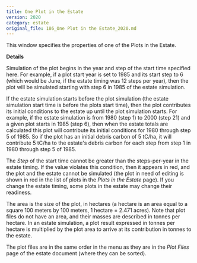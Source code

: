 ```yaml
---
title: One Plot in the Estate
version: 2020
category: estate
original_file: 186_One Plot in the Estate_2020.md
---
```


This window specifies the properties of one of the Plots in the
Estate.

**Details**

Simulation of the plot begins in the year and step of the start time
specified here. For example, if a plot start year is set to 1985 and its
start step to 6 (which would be June, if the estate timing was 12 steps
per year), then the plot will be simulated starting with step 6 in 1985
of the estate simulation.

If the estate simulation starts before the plot simulation (the estate
simulation start time is before the plots start time), then the plot
contributes its initial conditions to the estate up until the plot
simulation starts. For example, if the estate simulation is from 1980
(step 1) to 2000 (step 21) and a given plot starts in 1985 (step 6),
then when the estate totals are calculated this plot will contribute its
initial conditions for 1980 through step 5 of 1985. So if the plot has
an initial debris carbon of 5 tC/ha, it will contribute 5 tC/ha to the
estate's debris carbon for each step from step 1 in 1980 through step 5
of 1985.

The *Step* of the start time cannot be greater than the steps-per-year
in the estate timing. If the value violates this condition, then it
appears in red, and the plot and the estate cannot be simulated (the
plot in need of editing is shown in red in the list of plots in the
*Plots in the Estate* page). If you change the estate timing, some plots
in the estate may change their readiness.

The area is the size of the plot, in hectares (a hectare is an area
equal to a square 100 meters by 100 meters, 1 hectare = 2.471 acres).
Note that plot files do not have an area, and their masses are described
in tonnes per hectare. In an estate simulation, a plot result expressed
in tonnes per hectare is multiplied by the plot area to arrive at its
contribution in tonnes to the estate.

The plot files are in the same order in the menu as they are in the
*Plot Files* page of the estate document (where they can be sorted).
